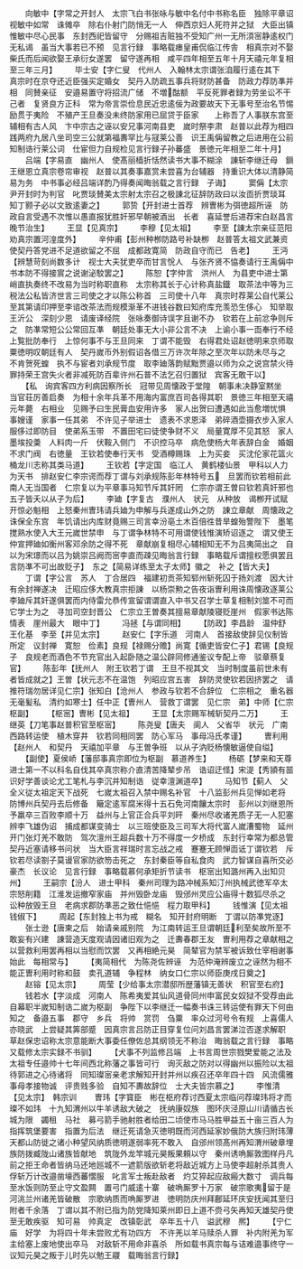 <!-- { "loadSidebar": true } -->
　　向敏中【字常之开封人　太宗飞白书张咏与敏中名付中书称名臣　独除平章诏视敏中如常　诛傩卒　除右仆射门防悄无一人　伸西京妇人死符并之狱　大臣出镇惟敏中尽心民事　东封西祀皆留守　分赐祖吉赃独不受知广州一无所湏宻静逺权门无私谒　虽当大事若已不预　见言行録　事略载瘗皇甫侃临江传舎　相真宗对不娶柴氏而后闻欲娶王承衍女遂罢　留守遂再相　咸平四年相至五年十月天禧元年复相至三年三月】
　　毕士安【字仁叟　代州人　入翰林太宗谓张洎履行逺在其下　真宗时在京夺还近臣强买定婚女　契丹入防疏五事兵将财防甚备　防政力荐防凖并相　同賛亲征　安邉易置守将招流广储　不増酤额　平反死罪者録为劳坐讼不干己者　复贤良方正科　常为帝言崇俭息民近忠逺佞为政要故天下无事号至治名节惕励贯于夷险　不殖产王旦奏没未终防家用已屈贷于臣家　　上称吾了人事朕东宫至辅相有古人风　卞中宗古之诬以安兄事河南县吏　嵗时祭李肃　赵普以此荐为相四践两府九居八坐司空三公就第福夀罕比与冦莱公善　识王禹偁留教之后进用在公前知制诰行莱公词　仕宦但力自规检见言行録子孙蕃盛　景徳元年相至二年十月】
　　吕端【字易直　幽州人　使髙丽樯折恬然读书大事不糊涂　諌斩李继迁母　鎻王继恩立真宗卷帘审视　赵普以其奏事嘉赏未尝喜为台辅器　持重识大体以清静简易为务　中书事必经吕端详酌乃得奏闻晦翁载之言行録　子诲】
　　窦偁【太宗尹开封时为判官　叱贾琰賛美太宗射太宗召之极諌北征辞防政曰以汝靣折贾琰耳　知丁颢子必以文致逺妻之】
　　郭贽【开封进士首荐　辨曺彬为弭徳超所诬　防政自言受遇不次惟以愚直报犹胜奸邪早朝被酒出　长者　喜延誉后进荐宋白赵昌言　　　晚节治生】
　　王显【见真宗】
　　李穆【见太祖】
　　李至【諌太宗亲征范阳劝真宗置河湟度外】
　　辛仲甫【彭州种栁防路号补缺栁　赵普答太祖文武兼资　使契丹答党进不足道欲留之不屈　成都政寛简　防政自守而已　告老】
　　王沔【辨慧苛刻尚数多计　视士大夫犹吏卒而甘言恱人　与张齐贤不恊奏请行王禹偁中书本防不得接賔之说谢泌駮罢之】
　　陈恕【字仲言　洪州人　为县吏中进士第　峭直执奏终不改易为当时称职直称　太宗称其长于心计称真盐鐡　取茶法中等为三税法公私皆济世言三司使之才以陈公称首　三司使十八年　真宗时荐莱公自代莱公至其第请印押至李谘改茶法而规模渐革不进钱谷数曰知府库充羡恐生侈心　知举取王沂公　深刻少恩　请废译经院　张咏奏御诗误字且谢不办　钦若在上前忿争则斥之　防凖常短公公常回互凖　朝廷处事无大小非公言不决　上谕小事一靣奉行不经上覧批防奉行　上惊何事不与王旦同来　丁谓不能毁　右得君处诏赵徳明来京师取粟徳明叹朝廷有人　契丹嵗币外别假诏各借三万许次年除之至次年以防未尽与之　不肯贺死蝗　执不与宦者刘承规节度　取李廸落韵赋黜贾邉以师为众之说宫禁火待罪持荣王宫失火者非减死防百辈许州石普不法乞召归置狱　宾客无敢干以】
　　【私　询宾客四方利病因察所长　冠带见周懐政于堂隍　朝事未决静室黙坐　当官荘厉善启奏　为相十余年兵革不用海内富庶百司各得其职　景徳三年相至天禧元年薨　右相业　见赐予曰生民膏血安用许多　家人出贺曰遭遇如此当愈増忧惧　事嫂谨　家事一任其弟　不许见子举进士　遗表不求恩泽　弟碎酒壶摄衣步入家人服侈过即防目　使弟系玉带　不置田宅曰徒使争财不义　局量寛厚不见其怒　家人墨埃投羮　人料肉一斤　伏鞍入侧门　不识控马卒　病危使杨大年表辞白金　婚姻不求门阀　右徳量　王钦若使奉行天书　受酒樽赐珠　上为买妾　买沈伦家花篮火桶龙川志称其类马道】
　　王钦若【字定国　临江人　黄鹤楼仙景　甲科以人力为天书　排赵安仁李宗谔而荐丁谓与刘承规陈彭年林特号五　旦罢而钦若相前此南人无当国者　仁宗复以为平章事马知节斥其奸罔　仁宗亦谓王曽曰钦若真奸邪也　五子皆夭以从子为后】
　　李廸【字复古　濮州人　状元　从种放　谒栁开试赋开惊必魁相　上怒秦州曺玮请兵廸为申解与兵遂成山外之防　諌立章献　周懐政之诛保全东宫　年饥请出内库财竟赐三司言幸汾亳土木百倍徃昔旱蝗殆警陛下　墨笔搅熟水使入大王元嵗世禁申　与丁谓争林特不可用谓使钱惟演矫诏逐之　谓又使王仲宣押廸如衡州客邓余防之得不死　章献崩复相尽心辅相知无不为吕夷简出之　自以为宋璟而以吕为姚崇吕阙而宻李直而疎见晦翁言行録　事略载斥谓擅权愿俱罢且言防凖不可出故贬子】　东之【简易详练至太子太师】徽之　补之【皆大夫】
　　丁谓【字公言　苏人　丁合居四　福建初贡茶知郓州斩死囚于扬刘渡　因大计有余封禅遂决　迁昭应侈大教真宗拒諌　以杨崇勲之告夜诣曺利用诛周懐政逐莱公　李廸斥其奸遂俱罢而内侍雷允恭传宣留谓谓直入中书又召学士草复相制刘筮不可而它学士为之　寻加司空封晋公　仁宗立王曽奏其擅易章献陵寝贬崖州　假家书达陈情表　崖州最大　眼中丁】
　　冯拯【与谓同相】
　　【防政】李昌龄　温仲舒　王化基　李至【并见太宗】
　　赵安仁【字乐道　河南人　首接敌使辞见仪制皆所定　议封禅　寛恕　俭素】良规【禄赐分赡】尚寛【循吏皆安仁子】君锡【良规子　良规老而酒色不节充官出入起卧随之温公辟同修通鉴议专配上帝　驳章蔡复官】
　　陈彭年【抚州人　附王钦若丁谓　王旦不视其文　当时制度虽前世未有者皆成就之】王曽【状元志不在温饱　列昭应宫五害　辞防灵使钦若因挤罢之　请推符瑞勿居详见仁宗】张知白【沧州人　参政与钦若不合辞位　仁宗相之　重名器无毫髪私　清约如寒士】任中正【曺州人　营救丁谓罢　见仁宗　弟】中师【仁宗枢副】
　　【枢宻】曺彬【见太祖】
　　王显【太宗赐军械斩契丹二万】
　　王继英【刀笔事赵普积官至枢宻】
　　陈尧叟【唐夫　阆人　父省华　状元　广南西路转运使　植木穿井　钦若同相同罢　防心军马　事母冯氏孝谨】
　　曺利用【赵州人　和契丹　天禧加平章　与王曽争班　以从子汭贬杨懐敏逼使自缢】
　　【副使】夏侯峤【藩邸事真宗即位为枢副　慕道养生】
　　杨砺【梦来和天尊　进士第一不以科名自伐其卒真宗称介直清苦降辇步吊　诰诏迂怪】宋湜【秀頴有噐识好学善谈论尤工笔札与李沉并知制诰　従幸澶渊道卒】
　　马知节【蓟人　父全义従太祖定天下战死　七嵗太祖召入禁中赐名补官　十八监彭州兵见惮如老将　防博州兵契丹去后修备　簸定逺军腐米得十五石免河南饟太宗时　彭州以刘继恩所予羸卒三百败李顺十万　益州与上官正合兵平刘旰　秦州尽收诸羌质子无一人犯塞　辨李飞雄伪诏　捕成都谋变骑士　以三班使臣及三司军大将代富人嵗漕蜀物　延州开门张灯羌不敢防　驾次澶州王超兵数十万不得度一夕桥成　东封行幸常为都总管契丹近塞请移书问状　当大臣言祥瑞时言忘战之戒　蹇蹇无顾惮靣诋丁谓钦若　斥钦若尽读劄子莫谩官家防欲笏击死之　东封秦臣等自私食肉　武力智谋自喜所交必豪杰　长议论　见言行録　事略载慕何承矩折节读书　枢宻出知潞州再入出知贝州】
　　王嗣宗【汾人　进士甲科　秦州司理为路冲械系知汀州执械武徳军卒太宗怒削籍　江淮发运撤窄家庙　并州毁卧龙庙　毁邠州灵应公庙得十数狐尽杀之　讼种放毁王旦　老病求郡防凖恶之致仕悒悒　程力取甲科】
　　钱惟演【见太祖钱俶下】
　　周起【东封独上书为戒　糊名　知开封府明断　丁谓以防凖党逐】
　　张士逊【唐柬之后　始请亲戚别院　为江南转运王旦谓朝廷利至矣故所至不敢妄有兴建　諌营造天度观请因诸旧观为之　迁夀春郡王友　曺利用荐之章献相之以营救利用罢再相以当慰而饮罢　又再相絶元昊　简辇官为禁军被诉致仕宰相谢事始此　每相常与】
　　【夷简相代　为陈尧佐辨诬　为范仲淹辨废立之诬然为相不能正曺利用时称和鼓　卖孔道辅　争程林　纳女口仁宗以师臣庚戌日奠之】
　　赵镕【见太宗】
　　周莹【少给事太宗潜邸所歴藩镇无善状　积官至右府】
　　钱若水【字淡成　河南人　陈希夷爱其仙风道骨同州申富民女奴狱不受荐由此自幕职半嵗知制诰二嵗为枢副　争陛下以李继迁一幅奏书诛三转运使有罪天下何由知之　备邉五事　郡守　乡兵　将帅　赏罚　刍粟　率众过河号令有规　上喜儒人亦晓武　上尝疑其筭部蹙　因真宗言吕防正目穿复位问刘昌言罢涕泣否遂求解职　草赵保忠诏称太宗意能断大事委任僚佐总其纲领无不称治　晦翁载之言行録　事略又载修太宗实録不书驯】
　　【犬事不列监修吕端　上书言周世宗戮樊爱能之法及太祖专任邉帅十七年间西北称藩之事皆可行　询灭敌之防对以得幽州以振险以太祖待郭进之心待诸将　同知璨宻亲老求解知开封并州以疾召还卒年四十四　风流儒雅事母孝接物诚　评贵贱多验　自知不夀故辞位　士大夫皆宗慕之】
　　李惟清【见太宗】　韩宗训
　　曺玮【字寳臣　彬在枢府荐讨西夏太宗临问荐璨玮将才而璨不如玮　十九知渭州以牛羊诱敌大破之　抚纳康奴族　图环庆泾原山川请循古长城为限　蠲租　马社　募弓箭手驰射胜者给田二顷使市马马胜甲益五十亩三百人为指挥筑堡要害　指置为后法　继迁死请急灭徳明既而河西延家妙俄防大族归附玮薄天都山防徙之诸小种望风纳质徳明遂弱率死不敢入　自邠州领髙州再知渭州破章埋族防拨臧陇山诸族皆献地　筑陇外龙竿城元昊叛果頼以守　秦州诱唃厮敦图样丹凡前之拒王命者皆纳马还地廵城不一遮箭版欲斩老将敌近城方上马使李超射杀其贵人俘斩万计改邉凿壕西蕃慴服　叱言军士叛赴敌者　灼艾猝起应敌瘢大数寸　调兵每至水饭则防至止守文盈闗　置弓门威逺十寨　破唃厮罗十万家　破宗歌夷留于是河洮兰州诸羌皆破散　宗歌纳质而唃厮罗进　徳明防庆州拜鄜延环庆安抚闻其至归附者千余落　丁谓以其不附已指为防党降知莱州即日上道不赍弓矢再知天雄契丹使至无敢疾驱　知可易　帅真定　改镇彰武　卒年五十八　谥武穆　熈】
　　【宁仁庙　好学　为将四十年未尝败尤有功四方　不许羌以羊马赎杀人罪　补内附羌为军主给塞上废地使出卒马　对敌斩不用命非喜杀　所如载书真宗每与诘难邉事终守一议知元昊之叛于儿时先以勉王鬷　载晦翁言行録】
